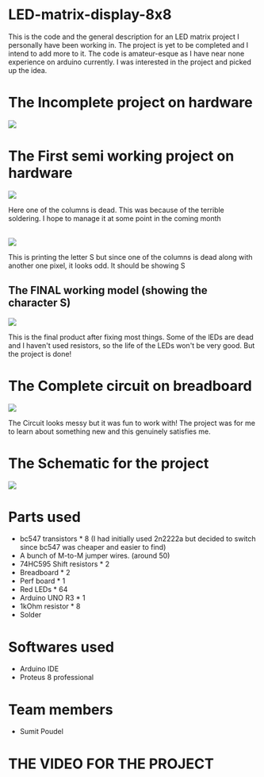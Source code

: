 # LED-matrix-display-8x8
This is the code and the general description for an LED matrix project I personally have been working in. The project is yet to be completed and I intend to add more to it. The code is amateur-esque as I have near none experience on arduino currently. I was interested in the project and picked up the idea.

# The Incomplete project on hardware
<img src = "img/project image.jpg">

# The First semi working project on hardware
<img src = "img/project image3.jpg">
<p>Here one of the columns is dead. This was because of the terrible soldering. I hope to manage it at some point in the coming month</p>
<br>
<img src = "img/S test 1.jpg">
<p>This is printing the letter S but since one of the columns is dead along with another one pixel, it looks odd. It should be showing S</p>

## The FINAL working model (showing the character S)
<img src = "img/final project.jpg">
<p>This is the final product after fixing most things. Some of the lEDs are dead and I haven't used resistors, so the life of the LEDs won't be very good. But the project is done!</p>

# The Complete circuit on breadboard
<img src = "img/circuit on breadboard.jpg">
<p>The Circuit looks messy but it was fun to work with! The project was for me to learn about something new and this genuinely satisfies me.</p>

# The Schematic for the project
<img src = "img/Schematic update1.jpg">

# Parts used
* bc547 transistors * 8 (I had initially used 2n2222a but decided to switch since bc547 was cheaper and easier to find)
* A bunch of M-to-M jumper wires. (around 50)
* 74HC595 Shift resistors * 2
* Breadboard * 2
* Perf board * 1
* Red LEDs * 64
* Arduino UNO R3 * 1
* 1kOhm resistor * 8
* Solder

# Softwares used
* Arduino IDE
* Proteus 8 professional

# Team members
* Sumit Poudel

# THE VIDEO FOR THE PROJECT 
